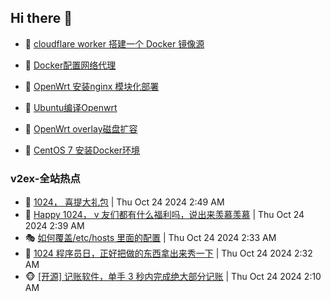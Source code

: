 ## Hi there 👋

<!--
**dkyg666/dkyg666** is a ✨ _special_ ✨ repository because its `README.md` (this file) appears on your GitHub profile.

Here are some ideas to get you started:

- 🔭 I’m currently working on ...
- 🌱 I’m currently learning ...
- 👯 I’m looking to collaborate on ...
- 🤔 I’m looking for help with ...
- 💬 Ask me about ...
- 📫 How to reach me: ...
- 😄 Pronouns: ...
- ⚡ Fun fact: ...
-->

<!-- BLOG-POST-LIST:START -->
- 🦩 [cloudflare worker 搭建一个 Docker 镜像源](http://blog.1996099.xyz/archives/cloudflare-worker-da-jian-yi-ge-docker-jing-xiang-zhan) 

- 🚦 [Docker配置网络代理](http://blog.1996099.xyz/archives/dockerpei-zhi-wang-luo-dai-li) 

- 🫶 [OpenWrt 安装nginx 模块化部署](http://blog.1996099.xyz/archives/openwrt-an-zhuang-nginx-mo-kuai-hua-bu-shu) 

- 🦄 [Ubuntu编译Openwrt](http://blog.1996099.xyz/archives/ubuntuzi-bian-yi-openwrt) 

- 🐻 [OpenWrt overlay磁盘扩容](http://blog.1996099.xyz/archives/openwrt-overlay) 

- 🤖 [CentOS 7 安装Docker环境](http://blog.1996099.xyz/archives/centos-docker) 
<!-- BLOG-POST-LIST:END -->

### v2ex-全站热点
<!-- v2ex:START -->
- 🥸 [1024， 喜提大礼包](https://www.v2ex.com/t/1083154#reply0) | Thu Oct 24 2024 2:49 AM
- 🤗 [Happy 1024， v 友们都有什么福利吗，说出来羡慕羡慕](https://www.v2ex.com/t/1083146#reply2) | Thu Oct 24 2024 2:39 AM
- 🎭 [如何覆盖/etc/hosts 里面的配置](https://www.v2ex.com/t/1083144#reply0) | Thu Oct 24 2024 2:33 AM
- 🥷 [1024 程序员日，正好把做的东西拿出来秀一下](https://www.v2ex.com/t/1083142#reply0) | Thu Oct 24 2024 2:32 AM
- 🐵 [[开源] 记账软件，单手 3 秒内完成绝大部分记账](https://www.v2ex.com/t/1083130#reply1) | Thu Oct 24 2024 2:10 AM<!-- v2ex:END -->


